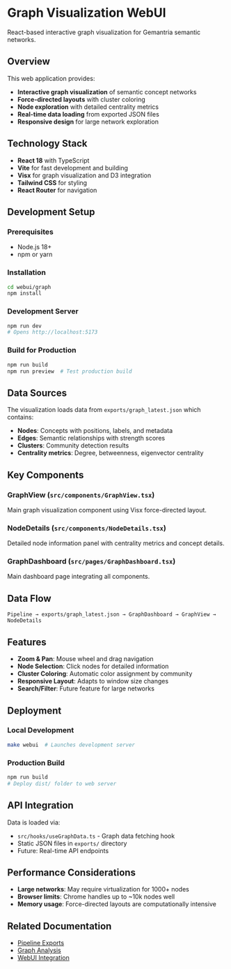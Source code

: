 # Graph Visualization WebUI

React-based interactive graph visualization for Gemantria semantic networks.

## Overview

This web application provides:

- **Interactive graph visualization** of semantic concept networks
- **Force-directed layouts** with cluster coloring
- **Node exploration** with detailed centrality metrics
- **Real-time data loading** from exported JSON files
- **Responsive design** for large network exploration

## Technology Stack

- **React 18** with TypeScript
- **Vite** for fast development and building
- **Visx** for graph visualization and D3 integration
- **Tailwind CSS** for styling
- **React Router** for navigation

## Development Setup

### Prerequisites

- Node.js 18+
- npm or yarn

### Installation

```bash
cd webui/graph
npm install
```

### Development Server

```bash
npm run dev
# Opens http://localhost:5173
```

### Build for Production

```bash
npm run build
npm run preview  # Test production build
```

## Data Sources

The visualization loads data from `exports/graph_latest.json` which contains:

- **Nodes**: Concepts with positions, labels, and metadata
- **Edges**: Semantic relationships with strength scores
- **Clusters**: Community detection results
- **Centrality metrics**: Degree, betweenness, eigenvector centrality

## Key Components

### GraphView (`src/components/GraphView.tsx`)

Main graph visualization component using Visx force-directed layout.

### NodeDetails (`src/components/NodeDetails.tsx`)

Detailed node information panel with centrality metrics and concept details.

### GraphDashboard (`src/pages/GraphDashboard.tsx`)

Main dashboard page integrating all components.

## Data Flow

```
Pipeline → exports/graph_latest.json → GraphDashboard → GraphView → NodeDetails
```

## Features

- **Zoom & Pan**: Mouse wheel and drag navigation
- **Node Selection**: Click nodes for detailed information
- **Cluster Coloring**: Automatic color assignment by community
- **Responsive Layout**: Adapts to window size changes
- **Search/Filter**: Future feature for large networks

## Deployment

### Local Development

```bash
make webui  # Launches development server
```

### Production Build

```bash
npm run build
# Deploy dist/ folder to web server
```

## API Integration

Data is loaded via:

- `src/hooks/useGraphData.ts` - Graph data fetching hook
- Static JSON files in `exports/` directory
- Future: Real-time API endpoints

## Performance Considerations

- **Large networks**: May require virtualization for 1000+ nodes
- **Browser limits**: Chrome handles up to ~10k nodes well
- **Memory usage**: Force-directed layouts are computationally intensive

## Related Documentation

- [Pipeline Exports](../scripts/README.md#export_graphpy)
- [Graph Analysis](../scripts/README.md#analyze_graphpy)
- [WebUI Integration](../AGENTS.md#webui-visualization)
